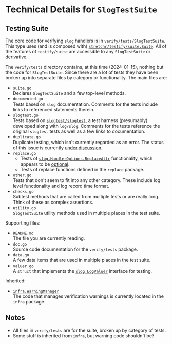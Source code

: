 # Technical Details for `SlogTestSuite`

## Testing Suite

The core code for verifying `slog` handlers is in `verify/tests/SlogTestSuite`.
This type uses (and is composed with)
[`stretchr/testify/suite.Suite`](https://pkg.go.dev/github.com/stretchr/testify/suite).
All of the features of `testify/suite` are accessible to any `SlogTestSuite` or derivative.

The `verify/tests` directory contains, at this time (2024-01-15),
nothing but the code for `SlogTestSuite`.
Since there are a lot of tests they have been broken up into separate files
by category or functionality.
The main files are:

* `suite.go`  
  Declares `SlogTestSuite` and a few top-level methods.
* `documented.go`  
  Tests based on `slog` documentation.
  Comments for the tests include links to referenced statements therein.
* `slogtest.go`  
  Tests based on [`slogtest/slogtest`](https://pkg.go.dev/golang.org/x/exp/slog/slogtest),
  a test harness (presumably) developed along with `log/slog`.
  Comments for the tests reference the original `slogtest` tests
  as well as a few links to documentation.
* `duplicate.go`  
  Duplicate testing, which isn't currently regarded as an error.
  The status of this issue is currently
  [under discussion](https://github.com/golang/go/issues/59365).
* `replace.go`
  * Tests of
    [`slog.HandlerOptions.ReplaceAttr`](https://pkg.go.dev/golang.org/x/exp/slog#HandlerOptions)
    functionality, which appears to be
    [optional](https://github.com/golang/example/tree/master/slog-handler-guide#implementing-handler-methods).
  * Tests of replace functions defined in the `replace` package.
* `other.go`  
  Tests that don't seem to fit into any other category.
  These include log level functionality and log record time format.
* `checks.go`  
  Subtest methods that are called from multiple tests or are really long.
  Think of these as complex assertions.
* `utility.go`  
  `SlogTestSuite` utility methods used in multiple places in the test suite.

Supporting files:

* `README.md`  
  The file you are currently reading.
* `doc.go`  
  Source code documentation for the `verify/tests` package.
* `data.go`  
  A few data items that are used in multiple places in the test suite.
* `valuer.go`  
  A `struct` that implements the
  [`slog.LogValuer`](https://pkg.go.dev/log/slog@master#LogValuer)
  interface for testing.

Inherited:

* [`infra.WarningManager`](https://github.com/madkins23/go-slog/blob/main/infra/warnings.go)  
  The code that manages verification warnings is currently located in the `infra` package.

## Notes

* All files in `verify/tests` are for the suite, broken up by category of tests.
* Some stuff is inherited from `infra`, but warning code shouldn't be?
